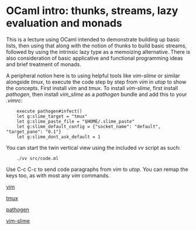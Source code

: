 # __OCaml intro: thunks, streams, lazy evaluation and monads__

This is a lecture using OCaml intended to demonstrate building up basic
lists, then using that along with the notion of thunks to build basic
streams, followed by using the intrinsic lazy type as a memoizing 
alternative. There is also consideration of basic applicative and 
functional programming ideas and brief treatment of monads.  

A peripheral notion here is to using helpful tools like 
_vim-slime_ or similar alongside _tmux_, to execute the code step 
by step from _vim_ in _utop_ to show the concepts.  First 
install _vim_ and _tmux_.  To install _vim-slime_, first install 
_pathogen_, then install _vim_slime_ as a _pathogen_ bundle and 
add this to your _.vimrc_:

```
    execute pathogen#infect()                                       
    let g:slime_target = "tmux"                             
    let g:slime_paste_file = "$HOME/.slime_paste"
    let g:slime_default_config = {"socket_name": "default", "target_pane": "0.1"}
    let g:slime_dont_ask_default = 1
```

You can start the twin vertical view using the included _vv_ 
script as such:

```
    ./vv src/code.ml
```

Use C-c C-c to send code paragraphs from _vim_ to _utop_.  You can remap
the keys too, as with most any _vim_ commands.

[vim](http://www.vim.org/)

[tmux](https://tmux.github.io/)

[pathogen](https://github.com/tpope/vim-pathogen)

[vim-slime](https://github.com/jpalardy/vim-slime)